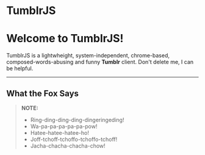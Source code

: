 TumblrJS
========

Welcome to TumblrJS!
====================


TumblrJS is a lightwheight, system-independent, chrome-based, composed-words-abusing and funny **Tumblr** client. Don't delete me, I can be helpful.

----------


What the Fox Says
---------


> **NOTE:**
> 
> - Ring-ding-ding-ding-dingeringeding!
> - Wa-pa-pa-pa-pa-pa-pow!
> - Hatee-hatee-hatee-ho!
> - Joff-tchoff-tchoffo-tchoffo-tchoff!
> - Jacha-chacha-chacha-chow!
